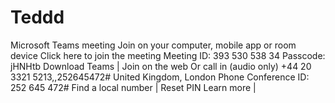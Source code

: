 # Teddd
Microsoft Teams meeting  Join on your computer, mobile app or room device  Click here to join the meeting  Meeting ID: 393 530 538 34 Passcode: jHNHtb  Download Teams | Join on the web  Or call in (audio only)  +44 20 3321 5213,,252645472#   United Kingdom, London  Phone Conference ID: 252 645 472#  Find a local number | Reset PIN  Learn more |
